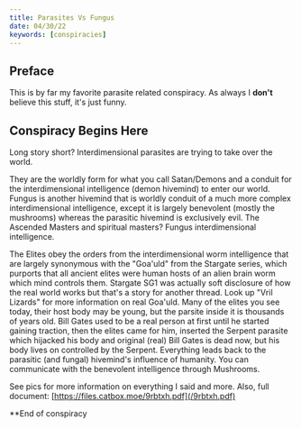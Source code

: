 ```yaml
---
title: Parasites Vs Fungus
date: 04/30/22
keywords: [conspiracies]
---
```

## Preface
This is by far my favorite parasite related conspiracy.  As always I **don't** believe this stuff, it's just funny.

## Conspiracy Begins Here

Long story short? Interdimensional parasites are trying to take over the world.

They are the worldly form for what you call Satan/Demons and a conduit for the interdimensional intelligence (demon hivemind) to enter our world. Fungus is another hivemind that is worldly conduit of a much more complex interdimensional intelligence, except it is largely benevolent (mostly the mushrooms) whereas the parasitic hivemind is exclusively evil.  The Ascended Masters and spiritual masters? Fungus interdimensional intelligence.

The Elites obey the orders from the interdimensional worm intelligence that are largely synonymous with the "Goa'uld" from the Stargate series, which purports that all ancient elites were human hosts of an alien brain worm which mind controls them. Stargate SG1 was actually soft disclosure of how the real world works but that's a story for another thread. Look up "Vril Lizards" for more information on real Goa'uld. Many of the elites you see today, their host body may be young, but the parsite inside it is thousands of years old. Bill Gates used to be a real person at first until he started gaining traction, then the elites came for him, inserted the Serpent parasite which hijacked his body and original (real) Bill Gates is dead now, but his body lives on controlled by the Serpent. Everything leads back to the parasitic (and fungal) hivemind's influence of humanity. You can communicate with the benevolent intelligence through Mushrooms.

See pics for more information on everything I said and more. Also, full document:
[https://files.catbox.moe/9rbtxh.pdf](/9rbtxh.pdf)

**End of conspiracy
